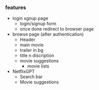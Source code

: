 ### features
- login sgnup page
    - login/signup form
    - once done redirect to browser page
- browse page (after authentication)
    - Header
    - main movie
    - trailer in bg
    - title n discription
    - movie suggestions
        - movie lists
- NetflixGPT
    - Search bar
    - Movie suggestions